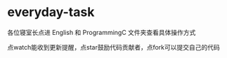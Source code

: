 # everyday-task

各位寝室长点进 English 和 ProgrammingC 文件夹查看具体操作方式

点watch能收到更新提醒，点star鼓励代码贡献者，点fork可以提交自己的代码
